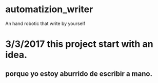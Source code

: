 # automatizion_writer
An hand robotic that write by yourself
# 3/3/2017 this project start with an idea.
## porque yo estoy aburrido de escribir a mano.
